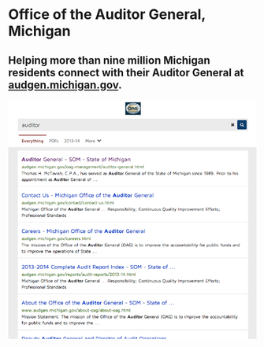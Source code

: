 # Office of the Auditor General, Michigan

## Helping more than nine million Michigan residents connect with their Auditor General at [audgen.michigan.gov](http://audgen.michigan.gov/).

[![Auditor General Screenshot](/img/customers-oagmi.png "Auditor General Screenshot")](http://search.michigan.gov/search?affiliate=oag&utf8=%E2%9C%93&query=auditor&m=true)
